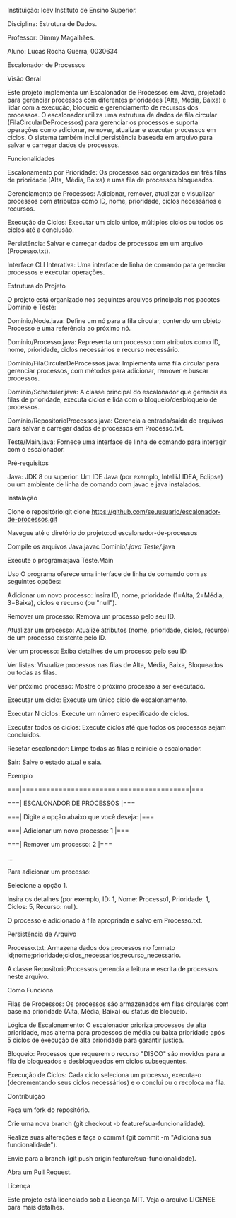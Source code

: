 Instituição: Icev Instituto de Ensino Superior.

Disciplina: Estrutura de Dados. 

Professor: Dimmy Magalhães.

Aluno: Lucas Rocha Guerra, 0030634



Escalonador de Processos

Visão Geral

Este projeto implementa um Escalonador de Processos em Java, projetado para gerenciar processos com diferentes prioridades (Alta, Média, Baixa) e lidar com a execução, bloqueio e gerenciamento de recursos dos processos. O escalonador utiliza uma estrutura de dados de fila circular (FilaCircularDeProcessos) para gerenciar os processos e suporta operações como adicionar, remover, atualizar e executar processos em ciclos. O sistema também inclui persistência baseada em arquivo para salvar e carregar dados de processos.

Funcionalidades

Escalonamento por Prioridade: Os processos são organizados em três filas de prioridade (Alta, Média, Baixa) e uma fila de processos bloqueados.

Gerenciamento de Processos: Adicionar, remover, atualizar e visualizar processos com atributos como ID, nome, prioridade, ciclos necessários e recursos.

Execução de Ciclos: Executar um ciclo único, múltiplos ciclos ou todos os ciclos até a conclusão.

Persistência: Salvar e carregar dados de processos em um arquivo (Processo.txt).


Interface CLI Interativa: Uma interface de linha de comando para gerenciar processos e executar operações.


Estrutura do Projeto


O projeto está organizado nos seguintes arquivos principais nos pacotes Dominio e Teste:

Dominio/Node.java: Define um nó para a fila circular, contendo um objeto Processo e uma referência ao próximo nó.

Dominio/Processo.java: Representa um processo com atributos como ID, nome, prioridade, ciclos necessários e recurso necessário.

Dominio/FilaCircularDeProcessos.java: Implementa uma fila circular para gerenciar processos, com métodos para adicionar, remover e buscar processos.

Dominio/Scheduler.java: A classe principal do escalonador que gerencia as filas de prioridade, executa ciclos e lida com o bloqueio/desbloqueio de processos.

Dominio/RepositorioProcessos.java: Gerencia a entrada/saída de arquivos para salvar e carregar dados de processos em Processo.txt.

Teste/Main.java: Fornece uma interface de linha de comando para interagir com o escalonador.



Pré-requisitos

Java: JDK 8 ou superior.
Um IDE Java (por exemplo, IntelliJ IDEA, Eclipse) ou um ambiente de linha de comando com javac e java instalados.

Instalação

Clone o repositório:git clone https://github.com/seuusuario/escalonador-de-processos.git


Navegue até o diretório do projeto:cd escalonador-de-processos


Compile os arquivos Java:javac Dominio/*.java Teste/*.java


Execute o programa:java Teste.Main



Uso
O programa oferece uma interface de linha de comando com as seguintes opções:

Adicionar um novo processo: Insira ID, nome, prioridade (1=Alta, 2=Média, 3=Baixa), ciclos e recurso (ou "null").

Remover um processo: Remova um processo pelo seu ID.

Atualizar um processo: Atualize atributos (nome, prioridade, ciclos, recurso) de um processo existente pelo ID.

Ver um processo: Exiba detalhes de um processo pelo seu ID.

Ver listas: Visualize processos nas filas de Alta, Média, Baixa, Bloqueados ou todas as filas.

Ver próximo processo: Mostre o próximo processo a ser executado.

Executar um ciclo: Execute um único ciclo de escalonamento.

Executar N ciclos: Execute um número especificado de ciclos.

Executar todos os ciclos: Execute ciclos até que todos os processos sejam concluídos.

Resetar escalonador: Limpe todas as filas e reinicie o escalonador.

Sair: Salve o estado atual e saia.

Exemplo

===|=========================================|===

===|         ESCALONADOR DE PROCESSOS        |===

===| Digite a opção abaixo que você deseja:  |===

===|      Adicionar um novo processo: 1      |===

===|         Remover um processo: 2          |===

...

Para adicionar um processo:

Selecione a opção 1.

Insira os detalhes (por exemplo, ID: 1, Nome: Processo1, Prioridade: 1, Ciclos: 5, Recurso: null).

O processo é adicionado à fila apropriada e salvo em Processo.txt.

Persistência de Arquivo

Processo.txt: Armazena dados dos processos no formato id;nome;prioridade;ciclos_necessarios;recurso_necessario.

A classe RepositorioProcessos gerencia a leitura e escrita de processos neste arquivo.

Como Funciona

Filas de Processos: Os processos são armazenados em filas circulares com base na prioridade (Alta, Média, Baixa) ou status de bloqueio.

Lógica de Escalonamento: O escalonador prioriza processos de alta prioridade, mas alterna para processos de média ou baixa prioridade após 5 ciclos de execução de alta prioridade para garantir justiça.

Bloqueio: Processos que requerem o recurso "DISCO" são movidos para a fila de bloqueados e desbloqueados em ciclos subsequentes.

Execução de Ciclos: Cada ciclo seleciona um processo, executa-o (decrementando seus ciclos necessários) e o conclui ou o recoloca na fila.

Contribuição

Faça um fork do repositório.

Crie uma nova branch (git checkout -b feature/sua-funcionalidade).

Realize suas alterações e faça o commit (git commit -m "Adiciona sua funcionalidade").

Envie para a branch (git push origin feature/sua-funcionalidade).

Abra um Pull Request.

Licença

Este projeto está licenciado sob a Licença MIT. Veja o arquivo LICENSE para mais detalhes.